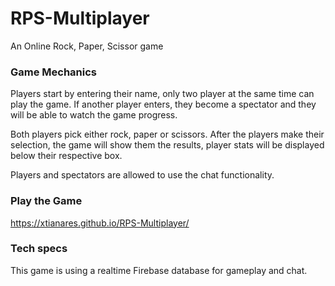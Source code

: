 # RPS-Multiplayer
An Online Rock, Paper, Scissor game

### Game Mechanics
Players start by entering their name, only two player at the same time can play the game. If another player enters, they become a spectator and they will be able to watch the game progress.

Both players pick either rock, paper or scissors. After the players make their selection, the game will show them the results, player stats will be displayed below their respective box.

Players and spectators are allowed to use the chat functionality.

### Play the Game
https://xtianares.github.io/RPS-Multiplayer/

### Tech specs
This game is using a realtime Firebase database for gameplay and chat.
